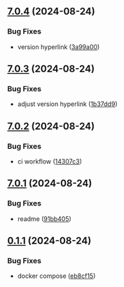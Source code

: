 ## [7.0.4](https://github.com/l4rm4nd/firezone/compare/v7.0.3...v7.0.4) (2024-08-24)


### Bug Fixes

* version hyperlink ([3a99a00](https://github.com/l4rm4nd/firezone/commit/3a99a00a62ad550048bc4dc79e1177781e55f413))

## [7.0.3](https://github.com/l4rm4nd/firezone/compare/v7.0.2...v7.0.3) (2024-08-24)


### Bug Fixes

* adjust version hyperlink ([1b37dd9](https://github.com/l4rm4nd/firezone/commit/1b37dd94cf863e747069ff3fd766c4f72d74533c))

## [7.0.2](https://github.com/l4rm4nd/firezone/compare/v7.0.1...v7.0.2) (2024-08-24)


### Bug Fixes

* ci workflow ([14307c3](https://github.com/l4rm4nd/firezone/commit/14307c3e9eeb0a044bae460491d9290e5ec7001f))

## [7.0.1](https://github.com/l4rm4nd/firezone/compare/v0.1.1...v7.0.1) (2024-08-24)


### Bug Fixes

* readme ([91bb405](https://github.com/l4rm4nd/firezone/commit/91bb405c13861ceafe156277b71fababa6d48030))

## [0.1.1](https://github.com/l4rm4nd/firezone/compare/v0.1.0...v0.1.1) (2024-08-24)


### Bug Fixes

* docker compose ([eb8cf15](https://github.com/l4rm4nd/firezone/commit/eb8cf159580287d037e2b14d9238ddcda7d6250c))


